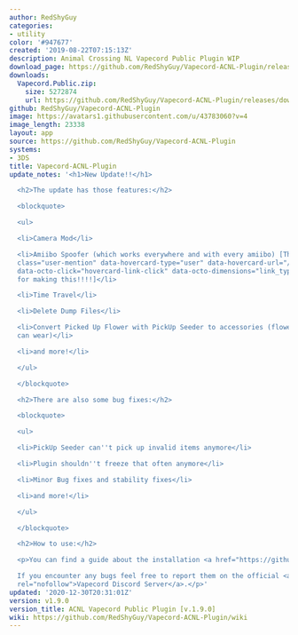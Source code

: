 ```yaml
---
author: RedShyGuy
categories:
- utility
color: '#947677'
created: '2019-08-22T07:15:13Z'
description: Animal Crossing NL Vapecord Public Plugin WIP
download_page: https://github.com/RedShyGuy/Vapecord-ACNL-Plugin/releases/tag/v1.9.0
downloads:
  Vapecord.Public.zip:
    size: 5272874
    url: https://github.com/RedShyGuy/Vapecord-ACNL-Plugin/releases/download/v1.9.0/Vapecord.Public.zip
github: RedShyGuy/Vapecord-ACNL-Plugin
image: https://avatars1.githubusercontent.com/u/43783060?v=4
image_length: 23338
layout: app
source: https://github.com/RedShyGuy/Vapecord-ACNL-Plugin
systems:
- 3DS
title: Vapecord-ACNL-Plugin
update_notes: '<h1>New Update!!</h1>

  <h2>The update has those features:</h2>

  <blockquote>

  <ul>

  <li>Camera Mod</li>

  <li>Amiibo Spoofer (which works everywhere and with every amiibo) [Thanks to <a
  class="user-mention" data-hovercard-type="user" data-hovercard-url="/users/Slattz/hovercard"
  data-octo-click="hovercard-link-click" data-octo-dimensions="link_type:self" href="https://github.com/Slattz">@Slattz</a>
  for making this!!!!]</li>

  <li>Time Travel</li>

  <li>Delete Dump Files</li>

  <li>Convert Picked Up Flower with PickUp Seeder to accessories (flowers which you
  can wear)</li>

  <li>and more!</li>

  </ul>

  </blockquote>

  <h2>There are also some bug fixes:</h2>

  <blockquote>

  <ul>

  <li>PickUp Seeder can''t pick up invalid items anymore</li>

  <li>Plugin shouldn''t freeze that often anymore</li>

  <li>Minor Bug fixes and stability fixes</li>

  <li>and more!</li>

  </ul>

  </blockquote>

  <h2>How to use:</h2>

  <p>You can find a guide about the installation <a href="https://github.com/RedShyGuy/Vapecord-ACNL-Plugin/wiki/How-to-install">here</a>.<br>

  If you encounter any bugs feel free to report them on the official <a href="https://discord.gg/w9nvqjW"
  rel="nofollow">Vapecord Discord Server</a>.</p>'
updated: '2020-12-30T20:31:01Z'
version: v1.9.0
version_title: ACNL Vapecord Public Plugin [v.1.9.0]
wiki: https://github.com/RedShyGuy/Vapecord-ACNL-Plugin/wiki
---
```

